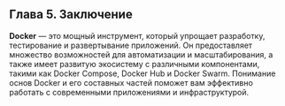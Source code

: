 ## Глава 5. Заключение
**Docker** — это мощный инструмент, который упрощает разработку, тестирование и развертывание приложений. Он предоставляет множество возможностей для автоматизации и масштабирования, а также имеет развитую экосистему с различными компонентами, такими как Docker Compose, Docker Hub и Docker Swarm. Понимание основ Docker и его составных частей поможет вам эффективно работать с современными приложениями и инфраструктурой.

